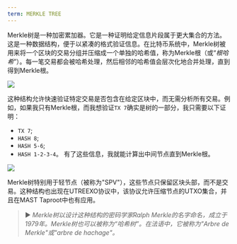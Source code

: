 ```yaml
---
term: MERKLE TREE
---
```


Merkle树是一种加密累加器。它是一种证明给定信息片段属于更大集合的方法。这是一种数据结构，便于以紧凑的格式验证信息。在比特币系统中，Merkle树被用来将一个区块的交易分组并压缩成一个单独的哈希值，称为Merkle根（或“*根哈希*”）。每一笔交易都会被哈希处理，然后相邻的哈希值会层次化地合并处理，直到得到Merkle根。

![](../../dictionnaire/assets/1.png)

这种结构允许快速验证特定交易是否包含在给定区块中，而无需分析所有交易。例如，如果我只有Merkle根，而我想验证`TX 7`确实是树的一部分，我只需要以下证明：
* `TX 7`;
* `HASH 8`;
* `HASH 5-6`;
* `HASH 1-2-3-4`。
有了这些信息，我就能计算出中间节点直到Merkle根。

![](../../dictionnaire/assets/2.png)

Merkle树特别用于轻节点（被称为"SPV"），这些节点只保留区块头部，而不是交易。这种结构也出现在UTREEXO协议中，该协议允许压缩节点的UTXO集合，并且在MAST Taproot中也有应用。

> ► *Merkle树以设计这种结构的密码学家Ralph Merkle的名字命名，成立于1979年。Merkle树也可以被称为“哈希树”。在法语中，它被称为"Arbre de Merkle"或"arbre de hachage"。*